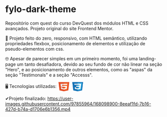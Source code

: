 # fylo-dark-theme
Repositório com quest do curso DevQuest dos módulos HTML e CSS avançados. Projeto original do site Frontend Mentor. 

📝 Projeto feito do zero, responsivo, com HTML semântico, utilizando propriedades flexbox, posicionamento de elementos e utilização de pseudo-elementos com css.

🤓 Apesar de parecer simples em um primeiro momento, foi uma landing-page um tanto desafiadora, devido ao seu fundo de cor não linear na seção "Hero",
e ao posicionamento de outros elementos, como as "aspas" da seção "Testimonals" e a seção "Accesss".

🖥 Tecnologias utilizadas:
  <img align="center" alt="HTML" height="30" width="40" src="https://raw.githubusercontent.com/devicons/devicon/master/icons/html5/html5-original.svg">
  <img align="center" alt="CSS" height="30" width="40" src="https://raw.githubusercontent.com/devicons/devicon/master/icons/css3/css3-original.svg">
   
✔Projeto finalizado:
https://user-images.githubusercontent.com/97855964/168098900-8eeaf1fd-7b16-427d-b74a-d1706e6b1356.mp4

